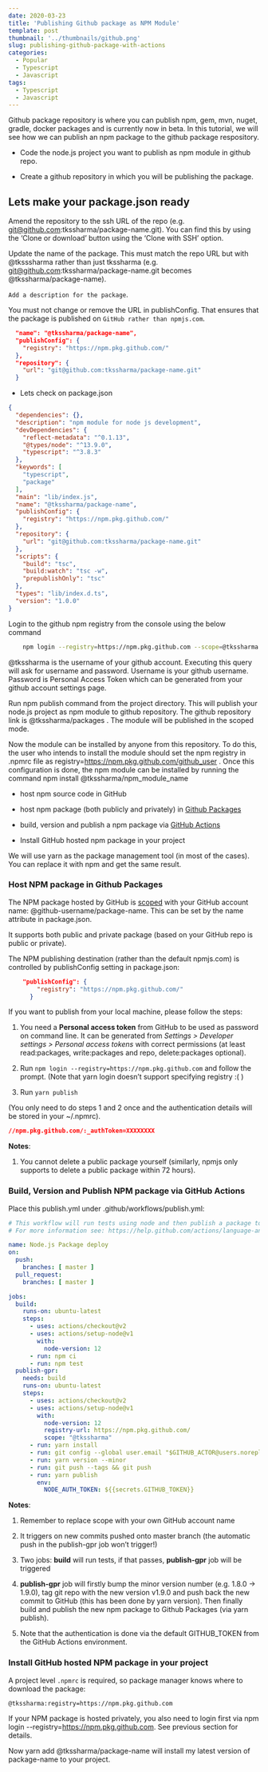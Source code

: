 ```yaml
---
date: 2020-03-23
title: 'Publishing Github package as NPM Module'
template: post
thumbnail: '../thumbnails/github.png'
slug: publishing-github-package-with-actions
categories:
  - Popular
  - Typescript
  - Javascript
tags:
  - Typescript
  - Javascript
---
```



Github package repository is where you can publish npm, gem, mvn, nuget, gradle, docker packages and is currently now in beta. In this tutorial, we will see how we can publish an npm package to the github package respository.

- Code the node.js project you want to publish as npm module in github repo.

- Create a github repository in which you will be publishing the package.


Lets make your package.json ready
---------------------------------

Amend the repository to the ssh URL of the repo (e.g. git@github.com:tkssharma/package-name.git). You can find this by using the ‘Clone or download’ button using the ‘Clone with SSH’ option.

Update the name of the package. This must match the repo URL but with @tksssharma rather than just tkssharma (e.g. git@github.com:tkssharma/package-name.git becomes @tkssharma/package-name).

``Add a description for the package``.

You must not change or remove the URL in publishConfig. That ensures that the package is published on ``GitHub rather than npmjs.com``.
```json
  "name": "@tkssharma/package-name",
  "publishConfig": {
    "registry": "https://npm.pkg.github.com/"
  },
  "repository": {
    "url": "git@github.com:tkssharma/package-name.git"
  }
```  

- Lets check on package.json

```json
{
  "dependencies": {},
  "description": "npm module for node js development",
  "devDependencies": {
    "reflect-metadata": "^0.1.13",
    "@types/node": "^13.9.0",
    "typescript": "^3.8.3"
  },
  "keywords": [
    "typescript",
    "package"
  ],
  "main": "lib/index.js",
  "name": "@tkssharma/package-name",
  "publishConfig": {
    "registry": "https://npm.pkg.github.com/"
  },
  "repository": {
    "url": "git@github.com:tkssharma/package-name.git"
  },
  "scripts": {
    "build": "tsc",
    "build:watch": "tsc -w",
    "prepublishOnly": "tsc"
  },
  "types": "lib/index.d.ts",
  "version": "1.0.0"
}
```
Login to the github npm registry from the console using the below command
```bash
    npm login --registry=https://npm.pkg.github.com --scope=@tkssharma
```
@tkssharma is the username of your github account.
Executing this query will ask for username and password. Username is your github username. Password is Personal Access Token which can be generated from your github account settings page.

Run npm publish command from the project directory. This will publish your node.js project as npm module to github repository. The github repository link is @tkssharma/packages . The module will be published in the scoped mode.


Now the module can be installed by anyone from this repository. To do this, the user who intends to install the module should set the npm registry in .npmrc file as registry=https://npm.pkg.github.com/github_user . Once this configuration is done, the npm module can be installed by running the command npm install @tkssharma/npm_module_name


* host npm source code in GitHub

* host npm package (both publicly and privately) in [Github Packages](https://github.com/features/packages)

* build, version and publish a npm package via [GitHub Actions](https://github.com/features/actions)

* Install GitHub hosted npm package in your project

We will use yarn as the package management tool (in most of the cases). You can replace it with npm and get the same result.
### Host NPM package in Github Packages

The NPM package hosted by GitHub is [scoped](https://docs.npmjs.com/about-scopes) with your GitHub account name: @github-username/package-name. This can be set by the name attribute in package.json.

It supports both public and private package (based on your GitHub repo is public or private).

The NPM publishing destination (rather than the default npmjs.com) is controlled by publishConfig setting in package.json:
```json
    "publishConfig": {
        "registry": "https://npm.pkg.github.com/"
      }
```
If you want to publish from your local machine, please follow the steps:

1. You need a **Personal access token** from GitHub to be used as password on command line. It can be generated from *Settings > Developer settings > Personal access tokens* with correct permissions (at least read:packages, write:packages and repo, delete:packages optional).

1. Run ``npm login --registry=https://npm.pkg.github.com`` and follow the prompt. (Note that yarn login doesn’t support specifying registry :( )

1. Run ``yarn publish``

(You only need to do steps 1 and 2 once and the authentication details will be stored in your ~/.npmrc).

```json
//npm.pkg.github.com/:_authToken=XXXXXXXX
```

**Notes**:

1. You cannot delete a public package yourself (similarly, npmjs only supports to delete a public package within 72 hours).


### Build, Version and Publish NPM package via GitHub Actions

Place this publish.yml under .github/workflows/publish.yml:
```yaml
# This workflow will run tests using node and then publish a package to GitHub Packages when a release is created
# For more information see: https://help.github.com/actions/language-and-framework-guides/publishing-nodejs-packages

name: Node.js Package deploy
on:
  push:
    branches: [ master ]
  pull_request:
    branches: [ master ]

jobs:
  build:
    runs-on: ubuntu-latest
    steps:
      - uses: actions/checkout@v2
      - uses: actions/setup-node@v1
        with:
          node-version: 12
      - run: npm ci
      - run: npm test
  publish-gpr:
    needs: build
    runs-on: ubuntu-latest
    steps:
      - uses: actions/checkout@v2
      - uses: actions/setup-node@v1
        with:
          node-version: 12
          registry-url: https://npm.pkg.github.com/
          scope: "@tkssharma"
      - run: yarn install
      - run: git config --global user.email "$GITHUB_ACTOR@users.noreply.github.com" && git config --global user.name "$GITHUB_ACTOR"
      - run: yarn version --minor
      - run: git push --tags && git push
      - run: yarn publish
        env:
          NODE_AUTH_TOKEN: ${{secrets.GITHUB_TOKEN}}

```
**Notes**:

1. Remember to replace scope with your own GitHub account name

1. It triggers on new commits pushed onto master branch (the automatic push in the publish-gpr job won’t trigger!)

1. Two jobs: **build** will run tests, if that passes, **publish-gpr** job will be triggered

1. **publish-gpr** job will firstly bump the minor version number (e.g. 1.8.0 -> 1.9.0), tag git repo with the new version v1.9.0 and push back the new commit to GitHub (this has been done by yarn version). Then finally build and publish the new npm package to Github Packages (via yarn publish).

1. Note that the authentication is done via the default GITHUB_TOKEN from the GitHub Actions environment.

### Install GitHub hosted NPM package in your project

A project level ``.npmrc`` is required, so package manager knows where to download the package:

    @tkssharma:registry=https://npm.pkg.github.com

If your NPM package is hosted privately, you also need to login first via npm login --registry=https://npm.pkg.github.com. See previous section for details.

Now yarn add @tkssharma/package-name will install my latest version of package-name to your project.
